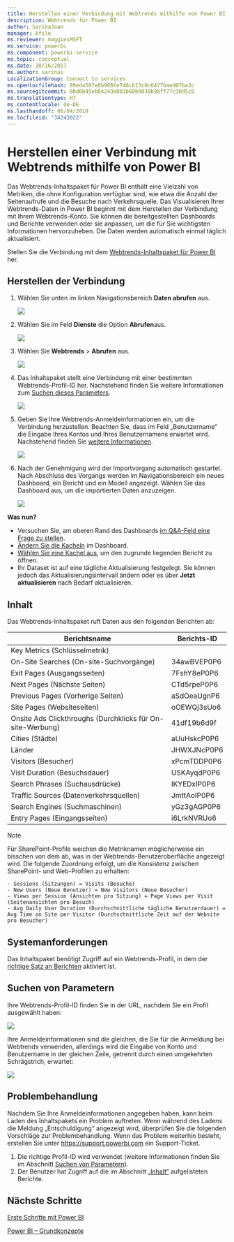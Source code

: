 ```yaml
---
title: Herstellen einer Verbindung mit Webtrends mithilfe von Power BI
description: Webtrends für Power BI
author: SarinaJoan
manager: kfile
ms.reviewer: maggiesMSFT
ms.service: powerbi
ms.component: powerbi-service
ms.topic: conceptual
ms.date: 10/16/2017
ms.author: sarinas
LocalizationGroup: Connect to services
ms.openlocfilehash: 89eda507e0b908fe746cb13c0c6477baed07ba3c
ms.sourcegitcommit: 80d6b45eb84243e801b60b9038b9bff77c30d5c8
ms.translationtype: HT
ms.contentlocale: de-DE
ms.lasthandoff: 06/04/2018
ms.locfileid: "34243022"
---
```

# <a name="connect-to-webtrends-with-power-bi"></a>Herstellen einer Verbindung mit Webtrends mithilfe von Power BI
Das Webtrends-Inhaltspaket für Power BI enthält eine Vielzahl von Metriken, die ohne Konfiguration verfügbar sind, wie etwa die Anzahl der Seitenaufrufe und die Besuche nach Verkehrsquelle. Das Visualisieren Ihrer Webtrends-Daten in Power BI beginnt mit dem Herstellen der Verbindung mit Ihrem Webtrends-Konto. Sie können die bereitgestellten Dashboards und Berichte verwenden oder sie anpassen, um die für Sie wichtigsten Informationen hervorzuheben.  Die Daten werden automatisch einmal täglich aktualisiert.

Stellen Sie die Verbindung mit dem [Webtrends-Inhaltspaket für Power BI](https://app.powerbi.com/getdata/services/webtrends) her.

## <a name="how-to-connect"></a>Herstellen der Verbindung
1. Wählen Sie unten im linken Navigationsbereich **Daten abrufen** aus.
   
   ![](media/service-connect-to-webtrends/getdata3.png)
2. Wählen Sie im Feld **Dienste** die Option **Abrufen**aus.
   
   ![](media/service-connect-to-webtrends/services.png)
3. Wählen Sie **Webtrends** \> **Abrufen** aus.
   
   ![](media/service-connect-to-webtrends/webtrends.png)
4. Das Inhaltspaket stellt eine Verbindung mit einer bestimmten Webtrends-Profil-ID her. Nachstehend finden Sie weitere Informationen zum [Suchen dieses Parameters](#FindingParams).
   
   ![](media/service-connect-to-webtrends/parameters.png)
5. Geben Sie Ihre Webtrends-Anmeldeinformationen ein, um die Verbindung herzustellen. Beachten Sie, dass im Feld „Benutzername“ die Eingabe Ihres Kontos und Ihres Benutzernamens erwartet wird. Nachstehend finden Sie [weitere Informationen](#FindingParams).
   
   ![](media/service-connect-to-webtrends/creds.png)
6. Nach der Genehmigung wird der Importvorgang automatisch gestartet. Nach Abschluss des Vorgangs werden im Navigationsbereich ein neues Dashboard, ein Bericht und ein Modell angezeigt. Wählen Sie das Dashboard aus, um die importierten Daten anzuzeigen.
   
   ![](media/service-connect-to-webtrends/dashboard.png)

**Was nun?**

* Versuchen Sie, am oberen Rand des Dashboards [im Q&A-Feld eine Frage zu stellen](power-bi-q-and-a.md).
* [Ändern Sie die Kacheln](service-dashboard-edit-tile.md) im Dashboard.
* [Wählen Sie eine Kachel aus](service-dashboard-tiles.md), um den zugrunde liegenden Bericht zu öffnen.
* Ihr Dataset ist auf eine tägliche Aktualisierung festgelegt. Sie können jedoch das Aktualisierungsintervall ändern oder es über **Jetzt aktualisieren** nach Bedarf aktualisieren.

## <a name="whats-included"></a>Inhalt
<a name="Included"></a>

Das Webtrends-Inhaltspaket ruft Daten aus den folgenden Berichten ab:  

| Berichtsname | Berichts-ID |
| --- | --- |
| Key Metrics (Schlüsselmetrik) | |
| On-Site Searches (On-site-Suchvorgänge) |34awBVEP0P6 |
| Exit Pages (Ausgangsseiten) |7FshY8eP0P6 |
| Next Pages (Nächste Seiten) |CTd5rpeP0P6 |
| Previous Pages (Vorherige Seiten) |aSdOeaUgnP6 |
| Site Pages (Websiteseiten) |oOEWQj3sUo6 |
| Onsite Ads Clickthroughs (Durchklicks für On-site-Werbung) |41df19b6d9f |
| Cities (Städte) |aUuHskcP0P6 |
| Länder |JHWXJNcP0P6 |
| Visitors (Besucher) |xPcmTDDP0P6 |
| Visit Duration (Besuchsdauer) |U5KAyqdP0P6 |
| Search Phrases (Suchausdrücke) |IKYEDxIP0P6 |
| Traffic Sources (Datenverkehrsquellen) |JmttAoIP0P6 |
| Search Engines (Suchmaschinen) |yGz3gAGP0P6 |
| Entry Pages (Eingangsseiten) |i6LrkNVRUo6 |

>[!NOTE]
>Für SharePoint-Profile weichen die Metriknamen möglicherweise ein bisschen von dem ab, was in der Webtrends-Benutzeroberfläche angezeigt wird. Die folgende Zuordnung erfolgt, um die Konsistenz zwischen SharePoint- und Web-Profilen zu erhalten:   

    - Sessions (Sitzungen) = Visits (Besuche)  
    - New Users (Neue Benutzer) = New Visitors (Neue Besucher)  
    - Views per Session (Ansichten pro Sitzung) = Page Views per Visit (Seitenansichten pro Besuch)  
    - Avg Daily User Duration (Durchschnittliche tägliche Benutzerdauer) = Avg Time on Site per Visitor (Durchschnittliche Zeit auf der Website pro Besucher)  

## <a name="system-requirements"></a>Systemanforderungen
Das Inhaltspaket benötigt Zugriff auf ein Webtrends-Profil, in dem der [richtige Satz an Berichten](#Included) aktiviert ist.

<a name="FindingParams"></a>

## <a name="finding-parameters"></a>Suchen von Parametern
Ihre Webtrends-Profil-ID finden Sie in der URL, nachdem Sie ein Profil ausgewählt haben:

![](media/service-connect-to-webtrends/webtrendsparameters.png)

Ihre Anmeldeinformationen sind die gleichen, die Sie für die Anmeldung bei Webtrends verwenden, allerdings wird die Eingabe von Konto und Benutzername in der gleichen Zeile, getrennt durch einen umgekehrten Schrägstrich, erwartet:

![](media/service-connect-to-webtrends/webtrendscreds.png)

## <a name="troubleshooting"></a>Problembehandlung
Nachdem Sie Ihre Anmeldeinformationen angegeben haben, kann beim Laden des Inhaltspakets ein Problem auftreten. Wenn während des Ladens die Meldung „Entschuldigung“ angezeigt wird, überprüfen Sie die folgenden Vorschläge zur Problembehandlung. Wenn das Problem weiterhin besteht, erstellen Sie unter https://support.powerbi.com ein Support-Ticket.

1. Die richtige Profil-ID wird verwendet (weitere Informationen finden Sie im Abschnitt [Suchen von Parametern](#FindingParams)).
2. Der Benutzer hat Zugriff auf die im Abschnitt [„Inhalt“](#Included) aufgelisteten Berichte.

## <a name="next-steps"></a>Nächste Schritte
[Erste Schritte mit Power BI](service-get-started.md)

[Power BI – Grundkonzepte](service-basic-concepts.md)

